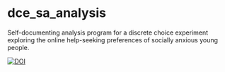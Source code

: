 # dce_sa_analysis
Self-documenting analysis program for a discrete choice experiment exploring the online help-seeking preferences of socially anxious young people.

[![DOI](https://zenodo.org/badge/DOI/10.5281/zenodo.7223286.svg)](https://doi.org/10.5281/zenodo.7223286)
